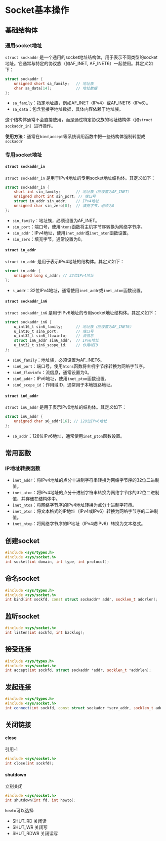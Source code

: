 # Socket基本操作

## 基础结构体

### 通用socket地址

`struct sockaddr` 是一个通用的socket地址结构体，用于表示不同类型的socket地址。它通常与特定的协议族（如AF_INET, AF_INET6）一起使用。其定义如下：

```c
struct sockaddr {
    unsigned short sa_family;   // 地址族
    char sa_data[14];           // 地址数据
};
```

- `sa_family`：指定地址族，例如AF_INET（IPv4）或AF_INET6（IPv6）。
- `sa_data`：包含套接字地址数据，具体内容依赖于地址族。

这个结构体通常不会直接使用，而是通过特定协议族的地址结构体（如`struct sockaddr_in`）进行操作。

**使用方法**：通常在`bind`,`accept`等系统调用函数中把一些结构体强制转型成`sockaddr`

### 专用socket地址

#### `struct sockaddr_in`

`struct sockaddr_in` 是用于IPv4地址的专用socket地址结构体。其定义如下：

```c
struct sockaddr_in {
    short int sin_family;       // 地址族（应设置为AF_INET）
    unsigned short int sin_port; // 端口号
    struct in_addr sin_addr;    // IPv4地址
    unsigned char sin_zero[8];  // 填充字节，必须为0
};
```

- `sin_family`：地址族，必须设置为AF_INET。
- `sin_port`：端口号，使用`htons`函数将主机字节序转换为网络字节序。
- `sin_addr`：IPv4地址，使用`inet_addr`或`inet_aton`函数设置。
- `sin_zero`：填充字节，通常设置为0。

#### `struct in_addr`

`struct in_addr` 是用于表示IPv4地址的结构体。其定义如下：

```c
struct in_addr {
    unsigned long s_addr; // 32位IPv4地址
};
```

- `s_addr`：32位IPv4地址，通常使用`inet_addr`或`inet_aton`函数设置。

#### `struct sockaddr_in6`

`struct sockaddr_in6` 是用于IPv6地址的专用socket地址结构体。其定义如下：

```c
struct sockaddr_in6 {
    u_int16_t sin6_family;      // 地址族（应设置为AF_INET6）
    u_int16_t sin6_port;        // 端口号
    u_int32_t sin6_flowinfo;    // 流信息
    struct in6_addr sin6_addr;  // IPv6地址
    u_int32_t sin6_scope_id;    // 作用域ID
};
```

- `sin6_family`：地址族，必须设置为AF_INET6。
- `sin6_port`：端口号，使用`htons`函数将主机字节序转换为网络字节序。
- `sin6_flowinfo`：流信息，通常设置为0。
- `sin6_addr`：IPv6地址，使用`inet_pton`函数设置。
- `sin6_scope_id`：作用域ID，通常用于本地链路地址。

#### `struct in6_addr`

`struct in6_addr` 是用于表示IPv6地址的结构体。其定义如下：

```c
struct in6_addr {
    unsigned char s6_addr[16]; // 128位IPv6地址
};
```

- `s6_addr`：128位IPv6地址，通常使用`inet_pton`函数设置。



## 常用函数

### IP地址转换函数

- `inet_addr`：将IPv4地址的点分十进制字符串转换为网络字节序的32位二进制值。
- `inet_aton`：将IPv4地址的点分十进制字符串转换为网络字节序的32位二进制值，并存储在结构体中。
- `inet_ntoa`：将网络字节序的IPv4地址转换为点分十进制字符串。
- `inet_pton`：将文本格式的IP地址（IPv4或IPv6）转换为网络字节序的二进制值。
- `inet_ntop`：将网络字节序的IP地址（IPv4或IPv6）转换为文本格式。


## 创建socket

```cpp
#include <sys/types.h>
#include <sys/socket.h>
int socket(int domain, int type, int protocol);
```

## 命名socket
```cpp
#include <sys/types.h>
#include <sys/socket.h>
int bind(int sockfd, const struct sockaddr* addr, socklen_t addrlen);
```


## 监听socket
```cpp
#include <sys/socket.h>
int listen(int sockfd, int backlog);
```


## 接受连接
```cpp
#include <sys/types.h>
#include <sys/socket.h>
int accept(int sockfd, struct sockaddr *addr, socklen_t *addrlen);
```

## 发起连接

```cpp
#include <sys/types.h>
#include <sys/socket.h>
int connect(int sockfd, const struct sockaddr *serv_addr, socklen_t addrlen); 
```

## 关闭链接

#### close
引用-1

```cpp
#include <sys/socket.h>
int close(int sockfd);
```

#### shutdown
立刻关闭

```cpp
#include <sys/socket.h>
int shutdown(int fd, int howto);
```

`howto`可以选择
- SHUT_RD   关闭读
- SHUT_WR   关闭写
- SHUT_RDWR 关闭读写
